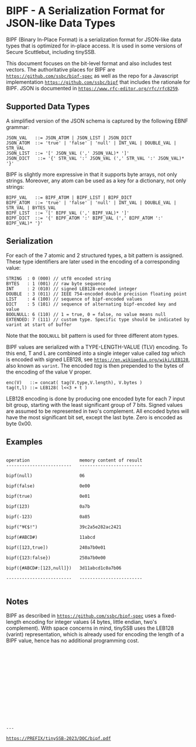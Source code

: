# BIPF - A Serialization Format for JSON-like Data Types

BIPF (Binary In-Place Format) is a serialization format for JSON-like
data types that is optimized for in-place access. It is used in
some versions of Secure Scuttlebut, including tinySSB.

This document focuses on the bit-level format and also includes test
vectors. The authoritative places for BIPF are
[```https://github.com/ssbc/bipf-spec```](https://github.com/ssbc/bipf-spec)
as well as the repo for a Javascript implementation
[```https://github.com/ssbc/bipf```](https://github.com/ssbc/bipf) that
includes the rationale for BIPF. JSON is documented in
[```https://www.rfc-editor.org/rfc/rfc8259```](https://www.rfc-editor.org/rfc/rfc8259).


## Supported Data Types

A simplified version of the JSON schema is captured by the following EBNF grammar:

```
JSON_VAL   ::= JSON_ATOM | JSON_LIST | JSON_DICT
JSON_ATOM  ::= 'true' | 'false' | 'null' | INT_VAL | DOUBLE_VAL | STR_VAL
JSON_LIST  ::= '[' JSON_VAL (',' JSON_VAL)* ']'
JSON_DICT   ::= '{' STR_VAL ':' JSON_VAL (',' STR_VAL ':' JSON_VAL)* '}'
```

BIPF is slightly more expressive in that it supports byte arrays, not
only strings. Moreover, any atom can be used as a key for a dictionary,
not only strings:

```
BIPF_VAL   ::= BIPF_ATOM | BIPF_LIST | BIPF_DICT
BIPF_ATOM  ::= 'true' | 'false' | 'null' | INT_VAL | DOUBLE_VAL | STR_VAL | BYTES_VAL
BIPF_LIST  ::= '[' BIPF_VAL (',' BIPF_VAL)* ']'
BIPF_DICT  ::= '{' BIPF_ATOM ':' BIPF_VAL (',' BIPF_ATOM ':' BIPF_VAL)* '}'
```

## Serialization

For each of the 7 atomic and 2 structured types, a bit pattern is
assigned.  These type identifiers are later used in the encoding of a
corresponding value:

```
STRING  : 0 (000) // utf8 encoded string
BYTES   : 1 (001) // raw byte sequence
INT     : 2 (010) // signed LEB128-encoded integer
DOUBLE  : 3 (011) // IEEE 754-encoded double precision floating point
LIST    : 4 (100) // sequence of bipf-encoded values
DICT    : 5 (101) // sequence of alternating bipf-encoded key and value
BOOLNULL: 6 (110) // 1 = true, 0 = false, no value means null
EXTENDED: 7 (111) // custom type. Specific type should be indicated by varint at start of buffer
```

Note that the ```BOOLNULL``` bit pattern is used for three different atom types.

BIPF values are serialized with a TYPE-LENGTH-VALUE (TLV) encoding.
To this end, T and L are combined into a single
integer value called _tag_ which is encoded with signed LEB128, see
[```https://en.wikipedia.org/wiki/LEB128```](https://en.wikipedia.org/wiki/LEB128),
also known as ```varint```. The encoded _tag_ is then prepended to the
bytes of the encoding of the value V proper.

```
enc(V)   ::= concat( tag(V.type,V.length), V.bytes )
tag(t,l) ::= LEB128( l<<3 + t )
```

LEB128 encoding is done by producing one encoded byte for each 7
input bit group, starting with the least significant group of 7
bits. Signed values are assumed to be represented in two's
complement. All encoded bytes will have the most significant bit set,
except the last byte. Zero is encoded as byte 0x00.

## Examples

```

operation                   memory content of result
-------------------------   ------------------------

bipf(null)                  06

bipf(false)                 0e00

bipf(true)                  0e01

bipf(123)                   0a7b

bipf(-123)                  0a85

bipf("¥€$!")                39c2a5e282ac2421

bipf(#ABCD#)                11abcd

bipf([123,true])            240a7b0e01

bipf({123:false})           250a7b0e00

bipf({#ABCD#:[123,null]})   3d11abcd1c0a7b06

-------------------------   ------------------------


```


## Notes

BIPF as described in
[```https://github.com/ssbc/bipf-spec```](https://github.com/ssbc/bipf-spec)
uses a fixed-length encoding for integer values (4 bytes, little
endian, two's complement). With space concerns in mind, tinySSB uses
the LEB128 (varint) representation, which is already used for encoding
the length of a BIPF value, hence has no additional programming cost.



```















---
```
[```https://PREFIX/tinySSB-2023/DOC/bipf.pdf```](https://PREFIX/tinySSB-2023/DOC/bipf.pdf)


